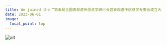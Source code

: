 ```yaml
---
title: We joined the “第五届全国表观遗传信息学研讨会暨表观遗传信息学专委会成立大会” at Wenzhou!
date: 2023-06-01
image:
  focal_point: top
---
```

![alt](2023_Wenzhou.jpg)
